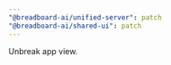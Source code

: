 ```yaml
---
"@breadboard-ai/unified-server": patch
"@breadboard-ai/shared-ui": patch
---
```


Unbreak app view.
